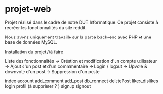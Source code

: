 # projet-web

Projet réalisé dans le cadre de notre DUT Informatique. Ce projet consiste à recréer les fonctionnalités du site reddit. 

Nous avons uniquement travaillé sur la partie back-end avec PHP et une base de données MySQL.

Installation du projet 
//à faire 

Liste des fonctionnalités 
-> Création et modification d'un compte utilisateur
-> Ajout d'un post et d'un commmentaire
-> Login / logout
-> Upvote & downvote d'un post 
-> Suppression d'un poste


index
account
add_comment
add_post
db_connect
deletePost
likes_dislikes
login
profil (à supprimer ? )
signup
signout

